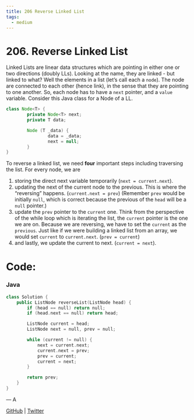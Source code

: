 ```yaml
---
title: 206 Reverse Linked List
tags:
  - medium
---
```


# 206. Reverse Linked List

Linked Lists are linear data structures which are pointing in either one or two directions (doubly LLs). Looking at the name, they are linked - but linked to what? Well the elements in a list (let’s call each a `node`). The node are connected to each other (hence link), in the sense that they are pointing to one another. So, each node has to have a `next` pointer, and a `value` variable. Consider this Java class for a Node of a LL.

```java
class Node<T> {
		private Node<T> next;
		private T data;

		Node (T _data) {
				data = _data;
				next = null;
		}
}
```

To reverse a linked list, we need **four** important steps including traversing the list. For every node, we are

1. storing the direct next variable temporarily (`next = current.next`).
2. updating the next of the current node to the previous. This is where the “reversing” happens. (`current.next = prev`) (Remember `prev` would be initially `null`, which is correct because the previous of the `head` will be a `null` pointer.)
3. update the `prev` pointer to the `current` one. Think from the perspective of the while loop which is iterating the list, the `current` pointer is the one we are on. Because we are reversing, we have to set the `current` as the `previous`. Just like if we were building a linked list from an array, we would set `current` to `current.next`. (`prev = current`)
4. and lastly, we update the current to next. (`current = next`).

# Code:

### Java

```cpp
class Solution {
    public ListNode reverseList(ListNode head) {
        if (head == null) return null;
        if (head.next == null) return head;

        ListNode current = head;
        ListNode next = null, prev = null;

        while (current != null) {
            next = current.next;
            current.next = prev;
            prev = current;
            current = next;
        }

        return prev;
    }
}
```

— A

[GitHub](https://github.com/athkdev) | [Twitter](https://twitter.com/athkdev)
